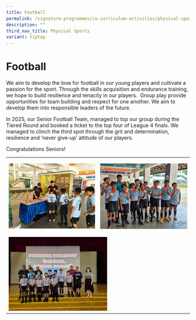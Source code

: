 ```yaml
---
title: Football
permalink: /signature-programmes/co-curriculum-activities/physical-sports/football/
description: ""
third_nav_title: Physical Sports
variant: tiptap
---
```

<h1>Football</h1>
<p>We aim to develop the love for football in our young players and cultivate
a passion for the sport. Through the skills acquisition and endurance training,
we hope to build resilience and tenacity in our players.&nbsp; Group play
provide opportunities for team building and respect for one another. We
aim to develop them into responsible leaders of the future.</p>
<p>In 2025, our Senior Football Team, managed to top our group during the
Tiered Round and booked a ticket to the top four of League 4 finals. We
managed to clinch the third spot through the grit and determination, resilience
and ‘never give-up’ attitude of our players.</p>
<p>Congratulations Seniors!</p>
<table style="minWidth: 50px">
<colgroup>
<col>
<col>
</colgroup>
<tbody>
<tr>
<td rowspan="1" colspan="1">
<p></p>
<div class="isomer-image-wrapper">
<img style="width: 100%" height="auto" width="100%" alt="" src="/images/Football_1.jpg">
</div>
</td>
<td rowspan="1" colspan="1">
<p></p>
<div class="isomer-image-wrapper">
<img style="width: 100%" height="auto" width="100%" alt="" src="/images/Football_2.jpg">
</div>
</td>
</tr>
<tr>
<td rowspan="1" colspan="2">
<p></p>
<div class="isomer-image-wrapper">
<img style="width: 55%;" height="auto" width="100%" alt="" src="/images/Football_3.jpg">
</div>
</td>
</tr>
</tbody>
</table>
<p></p>